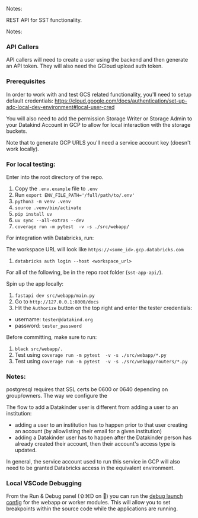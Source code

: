 Notes: 

REST API for SST functionality.

Notes:
### API Callers

API callers will need to create a user using the backend and then generate an API token. They will also need the GCloud upload auth token.

### Prerequisites

In order to work with and test GCS related functionality, you'll need to setup default credentials:
https://cloud.google.com/docs/authentication/set-up-adc-local-dev-environment#local-user-cred

You will also need to add the permission Storage Writer or Storage Admin to your Datakind Account in GCP to allow for local interaction with the storage buckets.

Note that to generate GCP URLS you'll need a service account key (doesn't work locally).

### For local testing:

Enter into the root directory of the repo.


1. Copy the `.env.example` file to `.env`
1. Run `export ENV_FILE_PATH='/full/path/to/.env'`
1. `python3 -m venv .venv`
1. `source .venv/bin/activate`
1. `pip install uv`
1. `uv sync --all-extras --dev`
1. `coverage run -m pytest  -v -s ./src/webapp/`

For integration wtih Databricks, run:

The workspace URL will look like `https://<some_id>.gcp.databricks.com`

1. `databricks auth login --host <workspace_url>`

For all of the following, be in the repo root folder (`sst-app-api/`).

Spin up the app locally:

1. `fastapi dev src/webapp/main.py`
1. Go to `http://127.0.0.1:8000/docs`
1. Hit the `Authorize` button on the top right and enter the tester credentials:

* username: `tester@datakind.org`
* password: `tester_password`

Before committing, make sure to run:

1. `black src/webapp/.`
1. Test using `coverage run -m pytest  -v -s ./src/webapp/*.py`
1. Test using `coverage run -m pytest  -v -s ./src/webapp/routers/*.py`

### Notes:

postgresql requires that SSL certs be 0600 or 0640 depending on group/owners. The way we configure the 

The flow to add a Datakinder user is different from adding a user to an institution:
* adding a user to an institution has to happen prior to that user creating an account (by allowlisting their email for a given institution)
* adding a Datakinder user has to happen after the Datakinder person has already created their account, then their account's access type is updated.

In general, the service account used to run this service in GCP will also need to be granted Databricks access in the equivalent environment.

### Local VSCode Debugging

From the Run & Debug panel (⇧⌘D on 🍎) you can run the [debug launch config](../../.vscode/launch.json) for the webapp or worker modules. This will allow you to set breakpoints within the source code while the applications are running.
